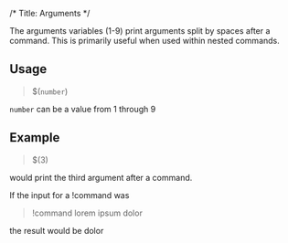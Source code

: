 /*
Title: Arguments
*/

The arguments variables (1-9) print arguments split by spaces after a command. This is primarily useful when used within nested commands.

## Usage

> $(`number`)

`number` can be a value from 1 through 9

## Example

> $(3)

would print the third argument after a command.

If the input for a !command was

> !command lorem ipsum dolor

the result would be dolor